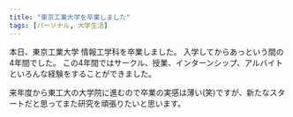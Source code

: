 ```yaml
---
title: "東京工業大学を卒業しました"
tags: [パーソナル, 大学生活]
---
```


本日、東京工業大学 情報工学科を卒業しました。
入学してからあっという間の4年間でした。
この4年間ではサークル、授業、インターンシップ、アルバイトといろんな経験をすることができました。

来年度から東工大の大学院に進むので卒業の実感は薄い(笑)ですが、新たなスタートだと思ってまた研究を頑張りたいと思います。